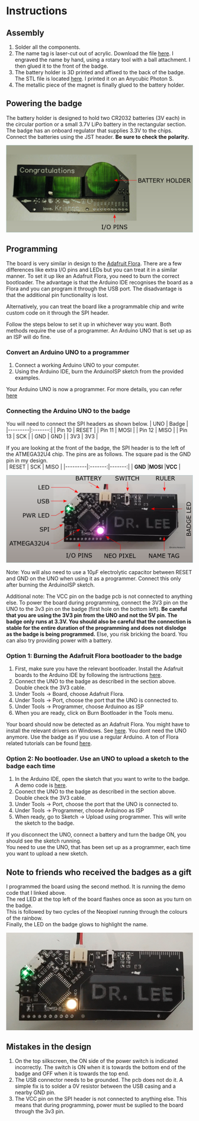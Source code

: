 # Instructions

## Assembly
1. Solder all the components.
2. The name tag is laser-cut out of acrylic. Download the file [here](https://github.com/KrishnaManaswiD/Badge/blob/main/files/nameTag.dxf). I engraved the name by hand, using a rotary tool with a ball attachment. I then glued it to the front of the badge.
3. The battery holder is 3D printed and affixed to the back of the badge. The STL file is located [here](https://github.com/KrishnaManaswiD/Badge/blob/main/files/batteryHolder.stl). I printed it on an Anycubic Photon S.  
4. The metallic piece of the magnet is finally glued to the battery holder.

## Powering the badge
The battery holder is designed to hold two CR2032 batteries (3V each) in the circular portion or a small 3.7V LiPo battery in the rectangular section.
The badge has an onboard regulator that supplies 3.3V to the chips. Connect the batteries using the JST header. **Be sure to check the polarity.**

![The back](https://github.com/KrishnaManaswiD/Badge/blob/main/images/labelledBack.png?raw=true)

## Programming
The board is very similar in design to the [Adafruit Flora](https://www.adafruit.com/product/659). There are a few differences like extra I/O pins and LEDs but you can treat it in a similar manner. To set it up like an Adafruit Flora, you need to burn the correct bootloader. The advantage is that the Arduino IDE recognises the board as a Flora and you can program it through the USB port. The disadvantage is that the additional pin functionality is lost.  

Alternatively, you can treat the board like a programmable chip and write custom code on it through the SPI header.  

Follow the steps below to set it up in whichever way you want. Both methods require the use of a programmer. An Arduino UNO that is set up as an ISP will do fine.

### Convert an Arduino UNO to a programmer
1. Connect a working Arduino UNO to your computer.  
2. Using the Arduino IDE, burn the ArduinoISP sketch from the provided examples.  

Your Arduino UNO is now a programmer. For more details, you can refer [here](https://www.arduino.cc/en/Tutorial/BuiltInExamples/ArduinoISP)

### Connecting the Arduino UNO to the badge
You will need to connect the SPI headers as shown below.
|   UNO   |  Badge  |
|---------|:-------:|
| Pin 10  |  RESET  |
| Pin 11  |  MOSI   |
| Pin 12  |  MISO   |
| Pin 13  |  SCK    |
| GND     |  GND    |
| 3V3     |  3V3    |

If you are looking at the front of the badge, the SPI header is to the left of the ATMEGA32U4 chip. The pins are as follows. The square pad is the GND pin in my design.   
|  RESET  |   SCK   |  MISO  |
|---------|:-------:|-------:|
| **GND** |**MOSI** |**VCC** |

![The front](https://github.com/KrishnaManaswiD/Badge/blob/main/images/labelledFront.png?raw=true)

Note: You will also need to use a 10µF electrolytic capacitor between RESET and GND on the UNO when using it as a programmer. Connect this only after burning the ArduinoISP sketch.  

Additional note: The VCC pin on the badge pcb is not connected to anything else. To power the board during programming, connect the 3V3 pin on the UNO to the 3v3 pin on the badge (first hole on the bottom left). **Be careful that you are using the 3V3 pin from the UNO and not the 5V pin. The badge only runs at 3.3V. You should also be careful that the connection is stable for the entire duration of the programming and does not dislodge as the badge is being programmed.** Else, you risk bricking the board. You can also try providing power with a battery.  

### Option 1: Burning the Adafruit Flora bootloader to the badge
1. First, make sure you have the relevant bootloader. Install the Adafruit boards to the Arduino IDE by following the isntructions [here](https://learn.adafruit.com/adafruit-arduino-ide-setup/arduino-1-dot-6-x-ide).
2. Connect the UNO to the badge as described in the section above. Double check the 3V3 cable.
3. Under Tools -> Board, choose Adafruit Flora.
4. Under Tools -> Port, choose the port that the UNO is connected to.
5. Under Tools -> Programmer, choose Arduinoo as ISP
6. When you are ready, click on Burn Bootloader in the Tools menu.  

Your board should now be detected as an Adafruit Flora. You might have to install the relevant drivers on Windows. See [here](https://learn.adafruit.com/getting-started-with-flora/windows-setup). You dont need the UNO anymore. Use the badge as if you use a regular Arduino. A ton of Flora related tutorials can be found [here](https://learn.adafruit.com/getting-started-with-flora/flora-projects).

### Option 2: No bootloader. Use an UNO to upload a sketch to the badge each time
1. In the Arduino IDE, open the sketch that you want to write to the badge. A demo code is [here](https://github.com/KrishnaManaswiD/Badge/blob/main/files/demo.ino).
2. Coonect the UNO to the badge as described in the section above. Double check the 3V3 cable. 
3. Under Tools -> Port, choose the port that the UNO is connected to.
4. Under Tools -> Programmer, choose Arduinoo as ISP 
5. When ready, go to Sketch -> Upload using programmer. This will write the sketch to the badge.  

If you disconnect the UNO, connect a battery and turn the badge ON, you should see the sketch running.  
You need to use the UNO, that has been set up as a programmer, each time you want to upload a new sketch.  

## Note to friends who received the badges as a gift
I programmed the board using the second method. It is running the demo code that I linked above.  
The red LED at the top left of the board flashes once as soon as you turn on the badge.  
This is followed by two cycles of the Neopixel running through the colours of the rainbow.  
Finally, the LED on the badge glows to highlight the name.  

![The badge](https://github.com/KrishnaManaswiD/Badge/blob/main/images/frontAnimated.gif?raw=true)

## Mistakes in the design
1. On the top silkscreen, the ON side of the power switch is indicated incorrectly. The switch is ON when it is towards the bottom end of the badge and OFF when it is towards the top end.
2. The USB connector needs to be grounded. The pcb does not do it. A simple fix is to solder a 0V resistor between the USB casing and a nearby GND pin.
3. The VCC pin on the SPI header is not connected to anything else. This means that during programming, power must be suplied to the board through the 3v3 pin.
